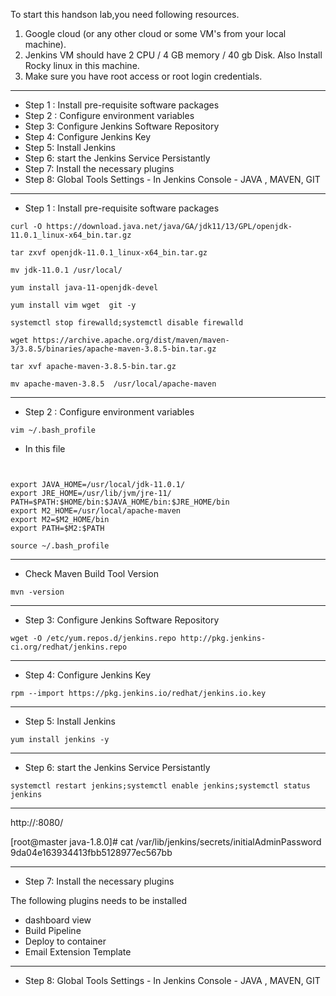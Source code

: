 To start this handson lab,you need following resources.

1. Google cloud (or any other cloud or some VM's from your local machine).
2. Jenkins VM should have 2 CPU / 4 GB memory / 40 gb Disk. Also Install Rocky linux in this machine.
3. Make sure you have root access or root login credentials.

*******************************************************************************************************************
- Step 1 : Install pre-requisite software packages
- Step 2 : Configure environment variables
- Step 3: Configure Jenkins Software Repository
- Step 4: Configure Jenkins Key
- Step 5: Install Jenkins
- Step 6: start the Jenkins Service Persistantly
- Step 7: Install the necessary plugins
- Step 8: Global Tools Settings - In Jenkins Console - JAVA , MAVEN, GIT
*******************************************************************************************************************
- Step 1 : Install pre-requisite software packages

```
curl -O https://download.java.net/java/GA/jdk11/13/GPL/openjdk-11.0.1_linux-x64_bin.tar.gz
```

```
tar zxvf openjdk-11.0.1_linux-x64_bin.tar.gz
```

```
mv jdk-11.0.1 /usr/local/
```

```
yum install java-11-openjdk-devel
```

```
yum install vim wget  git -y
```

```
systemctl stop firewalld;systemctl disable firewalld
```

```
wget https://archive.apache.org/dist/maven/maven-3/3.8.5/binaries/apache-maven-3.8.5-bin.tar.gz
```


```
tar xvf apache-maven-3.8.5-bin.tar.gz
```

```
mv apache-maven-3.8.5  /usr/local/apache-maven
```



*******************************************************************************************************************
- Step 2 : Configure environment variables
```
vim ~/.bash_profile
```

- In this file
```


export JAVA_HOME=/usr/local/jdk-11.0.1/
export JRE_HOME=/usr/lib/jvm/jre-11/
PATH=$PATH:$HOME/bin:$JAVA_HOME/bin:$JRE_HOME/bin
export M2_HOME=/usr/local/apache-maven
export M2=$M2_HOME/bin
export PATH=$M2:$PATH

```

```
source ~/.bash_profile
```


*******************************************************************************************************************

- Check Maven Build Tool Version

```
mvn -version
```

**********************************************************************************************************************************


- Step 3: Configure Jenkins Software Repository

```
wget -O /etc/yum.repos.d/jenkins.repo http://pkg.jenkins-ci.org/redhat/jenkins.repo
```

*******************************************************************************************************************
- Step 4: Configure Jenkins Key

```
rpm --import https://pkg.jenkins.io/redhat/jenkins.io.key
```
*******************************************************************************************************************
- Step 5: Install Jenkins
```
yum install jenkins -y
```
*******************************************************************************************************************
- Step 6: start the Jenkins Service Persistantly

```
systemctl restart jenkins;systemctl enable jenkins;systemctl status jenkins
```
*******************************************************************************************************************


http://<jenkins Server IP >:8080/

[root@master java-1.8.0]# cat /var/lib/jenkins/secrets/initialAdminPassword
9da04e163934413fbb5128977ec567bb

*******************************************************************************************************************

- Step 7: Install the necessary plugins

The following plugins needs to be installed

- dashboard view
- Build Pipeline
- Deploy to container
- Email Extension Template
*******************************************************************************************************************
- Step 8: Global Tools Settings - In Jenkins Console - JAVA , MAVEN, GIT

